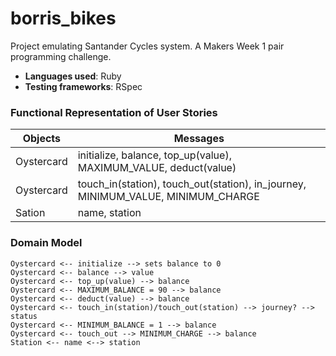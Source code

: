 # borris_bikes

Project emulating Santander Cycles system.
A Makers Week 1 pair programming challenge.

* **Languages used**: Ruby
* **Testing frameworks**: RSpec

### Functional Representation of User Stories

Objects  | Messages
------------- | -------------
Oystercard | initialize, balance, top_up(value), MAXIMUM_VALUE, deduct(value)
Oystercard | touch_in(station), touch_out(station), in_journey, MINIMUM_VALUE, MINIMUM_CHARGE
Sation | name, station

### Domain Model

```
Oystercard <-- initialize --> sets balance to 0
Oystercard <-- balance --> value
Oystercard <-- top_up(value) --> balance
Oystercard <-- MAXIMUM_BALANCE = 90 --> balance 
Oystercard <-- deduct(value) --> balance
Oystercard <-- touch_in(station)/touch_out(station) --> journey? --> status
Oystercard <-- MINIMUM_BALANCE = 1 --> balance
Oystercard <-- touch_out --> MINIMUM_CHARGE --> balance
Station <-- name <--> station

```